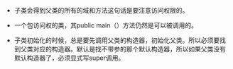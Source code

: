 - 子类会得到父类的所有的域和方法这句话是要注意访问权限的。

- 一个包访问权的类，其public main（）方法仍然是可以被调用的。  

- 子类初始化的时候，总是要先调用父类的构造器，初始化父类。所以必须要找到父类对应的构造器。默认是找不带参的那个默认构造器，所以如果父类没有默认构造器了，必须显式写super调用。